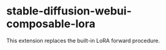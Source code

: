 # stable-diffusion-webui-composable-lora
This extension replaces the built-in LoRA forward procedure.
